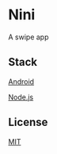 # Nini

A swipe app

## Stack

[Android](https://www.android.com/)

[Node.js](https://nodejs.org/en/)

## License

[MIT](./LICENSE)

